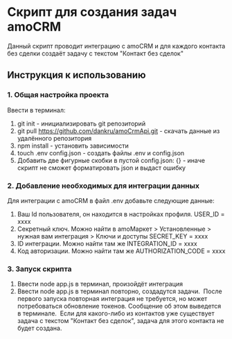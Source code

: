 # Скрипт для создания задач amoCRM
Данный скрипт проводит интеграцию с amoCRM и для каждого контакта без сделки создаёт задачу с текстом "Контакт без сделок"
## Инструкция к использованию
### 1. Общая настройка проекта
Ввести в терминал:
1. git init - инициализировать git репозиторий
2. git pull https://github.com/dankru/amoCrmApi.git - скачать данные из удалённого репозитория
3. npm install - установить зависимости 
4. touch .env config.json - создать файлы .env и config.json
5. Добавить две фигурные скобки в пустой config.json: {} - иначе скрипт не сможет форматировать json и выдаст ошибку
### 2. Добавление необходимых для интеграции данных
Для интеграции с amoCRM в файл .env добавьте следующие данные: 
1. Ваш Id пользователя, он находится в настройках профиля.
USER_ID = xxxx
2. Секретный ключ. Можно найти в amoМаркет > Установленные > нужная вам интеграция > Ключи и доступы
SECRET_KEY = xxxx
3. ID интеграции. Можно найти там же
INTEGRATION_ID = xxxx
4. Код авторизации. Можно найти там же
AUTHORIZATION_CODE = xxxx
### 3. Запуск скрипта
1. Ввести node app.js в терминал, произойдёт интеграция
2. Ввести node app.js в терминал повторно, создадутся задачи.
​
После первого запуска повторная интеграция не требуется,  но может потребоваться обновление токенов. Сообщение об этом выведется в терминале.
​
Если для какого-либо из контактов уже существует задача с текстом "Контакт без сделок", задача для этого контакта не будет создана.